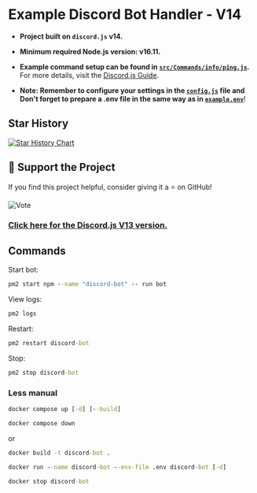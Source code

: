 # Example Discord Bot Handler - V14

- **Project built on `discord.js` v14.**
- **Minimum required Node.js version: v16.11.**
- **Example command setup can be found in [`src/Commands/info/ping.js`](https://github.com/memte/ExampleBot/blob/v14/src/Commands/info/ping.js).**  
  For more details, visit the [Discord.js Guide](https://discordjs.guide/slash-commands/advanced-creation.html).

- **Note: Remember to configure your settings in the [`config.js`](https://github.com/memte/ExampleBot/blob/v14/src/Base/config.js) file and Don't forget to prepare a .env file in the same way as in [`example.env`](https://github.com/memte/ExampleBot/blob/v14/example.env)**!

## Star History

[![Star History Chart](https://api.star-history.com/svg?repos=memte/ExampleBot&type=Date)](https://www.star-history.com/#memte/ExampleBot&Date)

## 🌟 Support the Project

If you find this project helpful, consider giving it a ⭐ on GitHub!

![Vote](https://user-images.githubusercontent.com/63320170/175336722-373eaf92-1454-4bce-b97c-e8a629c2628e.png)

### [Click here for the Discord.js V13 version.](https://github.com/memte/ExampleBot/tree/v13)


## Commands 
Start bot:

```cmd
pm2 start npm --name "discord-bot" -- run bot
```

View logs:

```cmd
pm2 logs
```

Restart:

```cmd
pm2 restart discord-bot
```

Stop:

```cmd
pm2 stop discord-bot
```

### Less manual

```cmd
docker compose up [-d] [--build]

docker compose down
```

or 

```cmd
docker build -t discord-bot .

docker run --name discord-bot --env-file .env discord-bot [-d]

docker stop discord-bot
```
